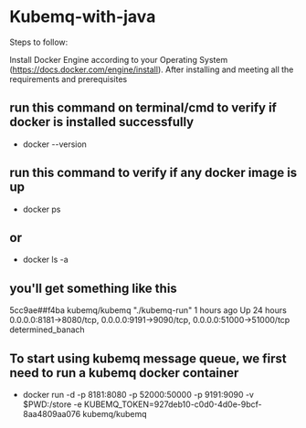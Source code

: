 # Kubemq-with-java

Steps to follow:

Install Docker Engine according to your Operating System (https://docs.docker.com/engine/install).
After installing and meeting all the requirements and prerequisites

## run this command on terminal/cmd to verify if docker is installed successfully
- docker --version

## run this command to verify if any docker image is up
- docker ps

## or

- docker ls -a

## you'll get something like this
5cc9ae##f4ba        kubemq/kubemq       "./kubemq-run"      1 hours ago        Up 24 hours         0.0.0.0:8181->8080/tcp, 0.0.0.0:9191->9090/tcp, 0.0.0.0:51000->51000/tcp   determined_banach

## To start using kubemq message queue, we first need to run a kubemq docker container

- docker run -d -p 8181:8080 -p 52000:50000 -p 9191:9090 -v $PWD:/store -e KUBEMQ_TOKEN=927deb10-c0d0-4d0e-9bcf-8aa4809aa076 kubemq/kubemq

 
 

